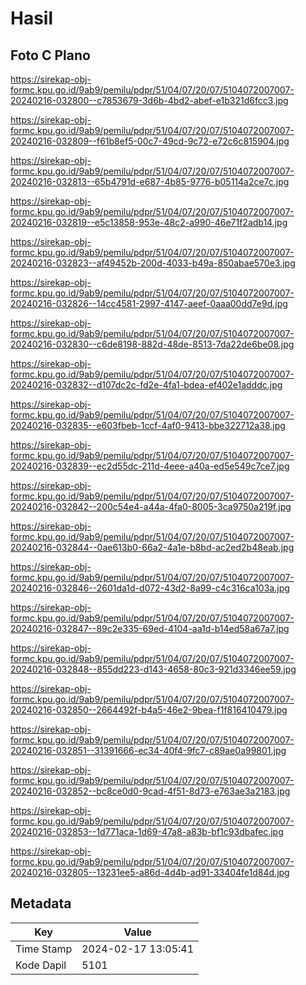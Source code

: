 # Hasil

## Foto C Plano

https://sirekap-obj-formc.kpu.go.id/9ab9/pemilu/pdpr/51/04/07/20/07/5104072007007-20240216-032800--c7853679-3d6b-4bd2-abef-e1b321d6fcc3.jpg

https://sirekap-obj-formc.kpu.go.id/9ab9/pemilu/pdpr/51/04/07/20/07/5104072007007-20240216-032809--f61b8ef5-00c7-49cd-9c72-e72c6c815904.jpg

https://sirekap-obj-formc.kpu.go.id/9ab9/pemilu/pdpr/51/04/07/20/07/5104072007007-20240216-032813--65b4791d-e687-4b85-9776-b05114a2ce7c.jpg

https://sirekap-obj-formc.kpu.go.id/9ab9/pemilu/pdpr/51/04/07/20/07/5104072007007-20240216-032819--e5c13858-953e-48c2-a990-46e71f2adb14.jpg

https://sirekap-obj-formc.kpu.go.id/9ab9/pemilu/pdpr/51/04/07/20/07/5104072007007-20240216-032823--af49452b-200d-4033-b49a-850abae570e3.jpg

https://sirekap-obj-formc.kpu.go.id/9ab9/pemilu/pdpr/51/04/07/20/07/5104072007007-20240216-032826--14cc4581-2997-4147-aeef-0aaa00dd7e9d.jpg

https://sirekap-obj-formc.kpu.go.id/9ab9/pemilu/pdpr/51/04/07/20/07/5104072007007-20240216-032830--c6de8198-882d-48de-8513-7da22de6be08.jpg

https://sirekap-obj-formc.kpu.go.id/9ab9/pemilu/pdpr/51/04/07/20/07/5104072007007-20240216-032832--d107dc2c-fd2e-4fa1-bdea-ef402e1adddc.jpg

https://sirekap-obj-formc.kpu.go.id/9ab9/pemilu/pdpr/51/04/07/20/07/5104072007007-20240216-032835--e603fbeb-1ccf-4af0-9413-bbe322712a38.jpg

https://sirekap-obj-formc.kpu.go.id/9ab9/pemilu/pdpr/51/04/07/20/07/5104072007007-20240216-032839--ec2d55dc-211d-4eee-a40a-ed5e549c7ce7.jpg

https://sirekap-obj-formc.kpu.go.id/9ab9/pemilu/pdpr/51/04/07/20/07/5104072007007-20240216-032842--200c54e4-a44a-4fa0-8005-3ca9750a219f.jpg

https://sirekap-obj-formc.kpu.go.id/9ab9/pemilu/pdpr/51/04/07/20/07/5104072007007-20240216-032844--0ae613b0-66a2-4a1e-b8bd-ac2ed2b48eab.jpg

https://sirekap-obj-formc.kpu.go.id/9ab9/pemilu/pdpr/51/04/07/20/07/5104072007007-20240216-032846--2601da1d-d072-43d2-8a99-c4c316ca103a.jpg

https://sirekap-obj-formc.kpu.go.id/9ab9/pemilu/pdpr/51/04/07/20/07/5104072007007-20240216-032847--89c2e335-69ed-4104-aa1d-b14ed58a67a7.jpg

https://sirekap-obj-formc.kpu.go.id/9ab9/pemilu/pdpr/51/04/07/20/07/5104072007007-20240216-032848--855dd223-d143-4658-80c3-921d3346ee59.jpg

https://sirekap-obj-formc.kpu.go.id/9ab9/pemilu/pdpr/51/04/07/20/07/5104072007007-20240216-032850--2664492f-b4a5-46e2-9bea-f1f816410479.jpg

https://sirekap-obj-formc.kpu.go.id/9ab9/pemilu/pdpr/51/04/07/20/07/5104072007007-20240216-032851--31391666-ec34-40f4-9fc7-c89ae0a99801.jpg

https://sirekap-obj-formc.kpu.go.id/9ab9/pemilu/pdpr/51/04/07/20/07/5104072007007-20240216-032852--bc8ce0d0-9cad-4f51-8d73-e763ae3a2183.jpg

https://sirekap-obj-formc.kpu.go.id/9ab9/pemilu/pdpr/51/04/07/20/07/5104072007007-20240216-032853--1d771aca-1d69-47a8-a83b-bf1c93dbafec.jpg

https://sirekap-obj-formc.kpu.go.id/9ab9/pemilu/pdpr/51/04/07/20/07/5104072007007-20240216-032805--13231ee5-a86d-4d4b-ad91-33404fe1d84d.jpg


## Metadata

| Key        | Value               |
| ---------- | ------------------- |
| Time Stamp | 2024-02-17 13:05:41 |
| Kode Dapil | 5101                |



